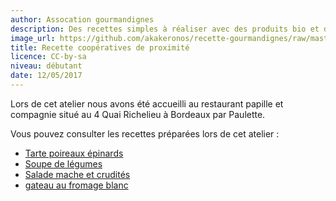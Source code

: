 ```yaml
---
author: Assocation gourmandignes
description: Des recettes simples à réaliser avec des produits bio et de saison
image_url: https://github.com/akakeronos/recette-gourmandignes/raw/master/images/matcha_azuki-4-sur-1.jpg
title: Recette coopératives de proximité
licence: CC-by-sa
niveau: débutant
date: 12/05/2017
---
```


Lors de cet atelier nous avons été accueilli au restaurant papille et compagnie situé au 4 Quai  Richelieu à Bordeaux par Paulette.

Vous pouvez consulter les recettes préparées lors de cet atelier :

* [Tarte poireaux épinards](https://akakeronos.github.io/daktary/#akakeronos/recette-gourmandignes/blob/master/atelier-2017-02-24/tarte-poireau-epinards.md)
* [Soupe de légumes](https://akakeronos.github.io/daktary/#akakeronos/recette-gourmandignes/blob/master/atelier-2017-02-24/soupe-legumes.md)
* [Salade mache et crudités](https://akakeronos.github.io/daktary/#akakeronos/recette-gourmandignes/blob/master/atelier-2017-02-24/salade-mache-crudites.md)
* [gateau au fromage blanc](https://akakeronos.github.io/daktary/#akakeronos/recette-gourmandignes/blob/master/atelier-2017-02-24/gateau-fromage-blanc.md)
